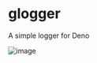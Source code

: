 # glogger
A simple logger for Deno

![image](https://user-images.githubusercontent.com/54550982/118692170-72361080-b812-11eb-9d80-78e4ab44395f.png)

